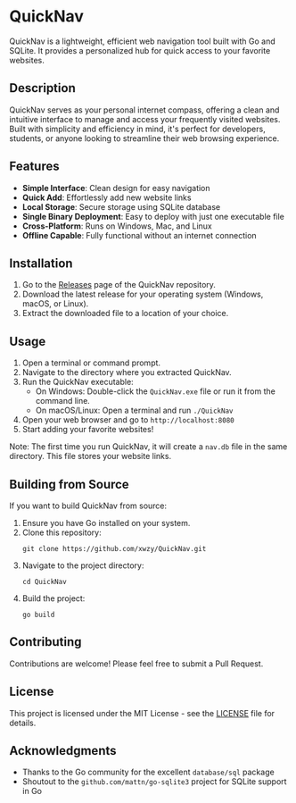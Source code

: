 # QuickNav

QuickNav is a lightweight, efficient web navigation tool built with Go and SQLite. It provides a personalized hub for quick access to your favorite websites.

## Description

QuickNav serves as your personal internet compass, offering a clean and intuitive interface to manage and access your frequently visited websites. Built with simplicity and efficiency in mind, it's perfect for developers, students, or anyone looking to streamline their web browsing experience.

## Features

-   **Simple Interface**: Clean design for easy navigation
-   **Quick Add**: Effortlessly add new website links
-   **Local Storage**: Secure storage using SQLite database
-   **Single Binary Deployment**: Easy to deploy with just one executable file
-   **Cross-Platform**: Runs on Windows, Mac, and Linux
-   **Offline Capable**: Fully functional without an internet connection

## Installation

1. Go to the [Releases](https://github.com/xwzy/QuickNav/releases) page of the QuickNav repository.
2. Download the latest release for your operating system (Windows, macOS, or Linux).
3. Extract the downloaded file to a location of your choice.

## Usage

1. Open a terminal or command prompt.
2. Navigate to the directory where you extracted QuickNav.
3. Run the QuickNav executable:
    - On Windows: Double-click the `QuickNav.exe` file or run it from the command line.
    - On macOS/Linux: Open a terminal and run `./QuickNav`
4. Open your web browser and go to `http://localhost:8080`
5. Start adding your favorite websites!

Note: The first time you run QuickNav, it will create a `nav.db` file in the same directory. This file stores your website links.

## Building from Source

If you want to build QuickNav from source:

1. Ensure you have Go installed on your system.
2. Clone this repository:
    ```
    git clone https://github.com/xwzy/QuickNav.git
    ```
3. Navigate to the project directory:
    ```
    cd QuickNav
    ```
4. Build the project:
    ```
    go build
    ```

## Contributing

Contributions are welcome! Please feel free to submit a Pull Request.

## License

This project is licensed under the MIT License - see the [LICENSE](LICENSE) file for details.

## Acknowledgments

-   Thanks to the Go community for the excellent `database/sql` package
-   Shoutout to the `github.com/mattn/go-sqlite3` project for SQLite support in Go

